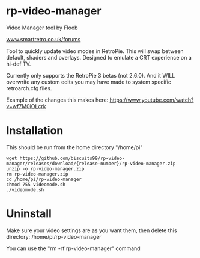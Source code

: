 

# rp-video-manager

Video Manager tool by Floob

www.smartretro.co.uk/forums

Tool to quickly update video modes in RetroPie. This will swap between default, shaders and overlays. Designed to emulate a CRT experience on a hi-def TV.

Currently only supports the RetroPie 3 betas (not 2.6.0). And it WILL overwrite any custom edits you may have made to system specific retroarch.cfg files.

Example of the changes this makes here:
https://www.youtube.com/watch?v=wf7M0iOLcrk

Installation
============

This should be run from the home directory "/home/pi"

```
wget https://github.com/biscuits99/rp-video-manager/releases/download/{release-number}/rp-video-manager.zip
unzip -o rp-video-manager.zip
rm rp-video-manager.zip
cd /home/pi/rp-video-manager
chmod 755 videomode.sh
./videomode.sh
```

Uninstall
==========
Make sure your video settings are as you want them, then delete this directory:
/home/pi/rp-video-manager

You can use the "rm -rf rp-video-manager" command

